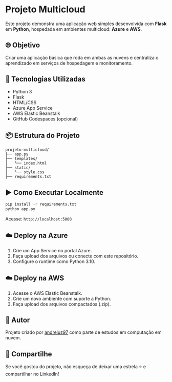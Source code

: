 
# Projeto Multicloud

Este projeto demonstra uma aplicação web simples desenvolvida com **Flask** em **Python**, hospedada em ambientes multicloud: **Azure** e **AWS**.

## 🌐 Objetivo
Criar uma aplicação básica que roda em ambas as nuvens e centraliza o aprendizado em serviços de hospedagem e monitoramento.

## 🚀 Tecnologias Utilizadas
- Python 3
- Flask
- HTML/CSS
- Azure App Service
- AWS Elastic Beanstalk
- GitHub Codespaces (opcional)

## 📦 Estrutura do Projeto
```
projeto-multicloud/
├── app.py
├── templates/
│   └── index.html
├── static/
│   └── style.css
├── requirements.txt
```

## ▶️ Como Executar Localmente
```bash
pip install -r requirements.txt
python app.py
```
Acesse: `http://localhost:5000`

## ☁️ Deploy na Azure
1. Crie um App Service no portal Azure.
2. Faça upload dos arquivos ou conecte com este repositório.
3. Configure o runtime como Python 3.10.

## ☁️ Deploy na AWS
1. Acesse o AWS Elastic Beanstalk.
2. Crie um novo ambiente com suporte a Python.
3. Faça upload dos arquivos compactados (.zip).

## 👤 Autor
Projeto criado por [andreluz97](https://github.com/andreluz97) como parte de estudos em computação em nuvem.

## 📢 Compartilhe
Se você gostou do projeto, não esqueça de deixar uma estrela ⭐ e compartilhar no LinkedIn!
